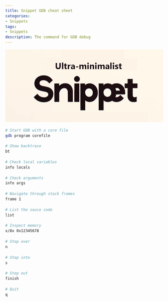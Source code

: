 ```yaml
---
title: Snippet GDB cheat sheet
categories:
- Snippets
tags:
- Snippets
description: The command for GDB debug
---
```


![Snippet](/uploads/images/0000/Snippet.jpg)
```bash
# Start GDB with a core file
gdb program corefile

# Show backtrace
bt

# Check local variables
info locals

# Check arguments
info args

# Navigate through stack frames
frame 1

# List the souce code
list

# Inspect memory
x/8x 0x12345678

# Step over
n

# Step into
s

# Step out
finish

# Quit
q
```

